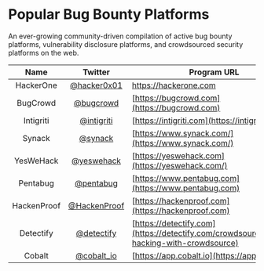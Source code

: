 # Popular Bug Bounty Platforms
An ever-growing community-driven compilation of active bug bounty platforms, vulnerability disclosure platforms, and crowdsourced security platforms on the web.


| Name | Twitter | Program URL |
|:---:|:---:|---|
| HackerOne | [@hacker0x01](https://twitter.com/hacker0x01) | [https://hackerone.com ](https://hackerone.com) |
| BugCrowd | [@bugcrowd](https://twitter.com/bugcrowd) | [https://bugcrowd.com](https://bugcrowd.com) |
| Intigriti | [@intigriti](https://twitter.com/intigriti) | [https://intigriti.com](https://intigriti.com)
| Synack | [@synack](https://twitter.com/synack) | [https://www.synack.com/](https://www.synack.com/)
| YesWeHack | [@yeswehack](https://twitter.com/yeswehack) | [https://yeswehack.com](https://yeswehack.com/)
| Pentabug | [@pentabug](https://twitter.com/pentabug) | [https://www.pentabug.com](https://www.pentabug.com)
| HackenProof | [@HackenProof](https://twitter.com/HackenProof) | [https://hackenproof.com](https://hackenproof.com)
| Detectify | [@detectify](https://twitter.com/detectify) | [https://detectify.com](https://detectify.com/crowdsource/ethical-hacking-with-crowdsource)
| Cobalt | [@cobalt_io](https://twitter.com/cobalt_io) | [https://app.cobalt.io](https://app.cobalt.io)
